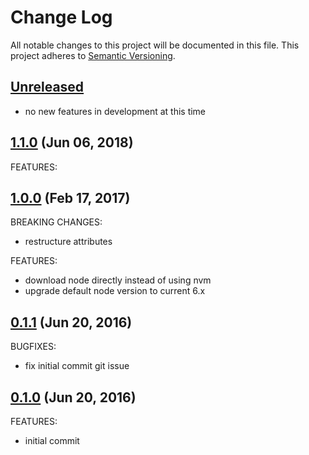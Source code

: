 # Change Log
All notable changes to this project will be documented in this file.
This project adheres to [Semantic Versioning](http://semver.org/).

## [Unreleased](unreleased)

- no new features in development at this time

## [1.1.0](https://github.com/hansohn/jupyterhub-chef/compare/1.0.0...1.1.0) (Jun 06, 2018)

FEATURES:


## [1.0.0](https://github.com/hansohn/jupyterhub-chef/compare/0.1.1...1.0.0) (Feb 17, 2017)

BREAKING CHANGES:

- restructure attributes

FEATURES:

- download node directly instead of using nvm
- upgrade default node version to current 6.x

## [0.1.1](https://github.com/hansohn/jupyterhub-chef/compare/0.1.0...0.1.1) (Jun 20, 2016)

BUGFIXES:

- fix initial commit git issue

## [0.1.0](https://github.com/hansohn/jupyterhub-chef/compare/0.1.0...0.1.0) (Jun 20, 2016)

FEATURES:

- initial commit

